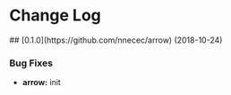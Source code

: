 # Change Log

<a name="0.1.0">
## [0.1.0](https://github.com/nnecec/arrow) (2018-10-24)

### Bug Fixes

* **arrow:** init
